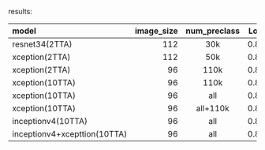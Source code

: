 results:

| model | image_size | num_preclass | Local | PB |
| :------ | ------: | :------: | :------: | :------: |
| resnet34(2TTA) | 112 | 30k | 0.875 | 0.923 |
| xception(2TTA) | 112 | 50k | 0.886 | 0.932 |
| xception(2TTA) | 96  | 110k| 0.891 | 0.940 |
| xception(10TTA)| 96  | 110k| 0.891 | 0.941 |
| xception(10TTA)| 96  | all | 0.894 | 0.941 |
| xception(10TTA)| 96  | all+110k | 0.894 | 0.942 |
| inceptionv4(10TTA)| 96  | all | 0.894 | 0.941 |
| inceptionv4+xcepttion(10TTA)| 96  | all | 0.894 | 0.943 |


